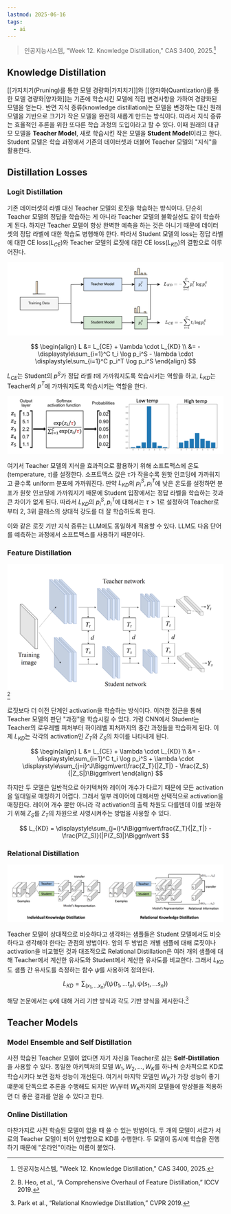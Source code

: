 ```yaml
---
lastmod: 2025-06-16
tags:
  - ai
---
```


> 인공지능시스템, "Week 12. Knowledge Distillation," CAS 3400, 2025.[^1]

## Knowledge Distillation

[[가지치기(Pruning)를 통한 모델 경량화|가지치기]]와 [[양자화(Quantization)를 통한 모델 경량화|양자화]]는 기존에 학습시킨 모델에 직접 변경사항을 가하여 경량화된 모델을 얻는다. 반면 지식 증류(knowledge distillation)는 모델을 변경하는 대신 원래 모델을 기반으로 크기가 작은 모델을 완전히 새롭게 만드는 방식이다. 따라서 지식 증류는 효율적인 추론을 위한 또다른 학습 과정의 도입이라고 할 수 있다. 이때 원래의 대규모 모델을 **Teacher Model**, 새로 학습시킨 작은 모델을 **Student Model**이라고 한다. Student 모델은 학습 과정에서 기존의 데이터셋과 더불어 Teacher 모델의 "지식"을 활용한다.

## Distillation Losses

### Logit Distillation

기존 데이터셋의 라벨 대신 Teacher 모델의 로짓을 학습하는 방식이다. 단순히 Teacher 모델의 정답을 학습하는 게 아니라 Teacher 모델의 불확실성도 같이 학습하게 된다. 하지만 Teacher 모델이 항상 완벽한 예측을 하는 것은 아니기 때문에 데이터셋의 정답 라벨에 대한 학습도 병행해야 한다. 따라서 Student 모델의 loss는 정답 라벨에 대한 CE loss($L_{CE}$)와 Teacher 모델의 로짓에 대한 CE loss($L_{KD}$)의 결합으로 이루어진다.

![](../../_static/cs/aisys-w12-fig1.png)

$$
\begin{align}
L &= L_{CE} + \lambda \cdot L_{KD} \\
&= -\displaystyle\sum_{i=1}^C t_i \log p_i^S - \lambda \cdot \displaystyle\sum_{i=1}^C p_i^T \log p_i^S
\end{align}
$$

$L_{CE}$는 Student의 $p^S$가 정답 라벨 $t$에 가까워지도록 학습시키는 역할을 하고, $L_{KD}$는 Teacher의 $p^T$에 가까워지도록 학습시키는 역할을 한다.

![Temperature settings in softmax function; default is 1](../../_static/cs/aisys-w12-fig2.png)

여기서 Teacher 모델의 지식을 효과적으로 활용하기 위해 소프트맥스에 온도(temperature, $\tau$)를 설정한다. 소프트맥스 값은 $\tau$가 작을수록 원핫 인코딩에 가까워지고 클수록 uniform 분포에 가까워진다. 만약 $L_{KD}$의 $p_i^S, p_i^T$에 낮은 온도를 설정하면 분포가 원핫 인코딩에 가까워지기 때문에 Student 입장에서는 정답 라벨을 학습하는 것과 큰 차이가 없게 된다. 따라서 $L_{KD}$의 $p_i^S, p_i^T$에 대해서는 $\tau \gt 1$로 설정하여 Teacher로부터 2, 3위 클래스의 상대적 강도를 더 잘 학습하도록 한다.

이와 같은 로짓 기반 지식 증류는 LLM에도 동일하게 적용할 수 있다. LLM도 다음 단어를 예측하는 과정에서 소프트맥스를 사용하기 때문이다.

### Feature Distillation

![Figure 2 from "A Comprehensive Overhaul of Feature Distillation"](../../_static/cs/aisys-w12-fig3.png)[^2]

로짓보다 더 이전 단계인 activation을 학습하는 방식이다. 이러한 접근을 통해 Teacher 모델의 판단 "과정"을 학습시킬 수 있다. 가령 CNN에서 Student는 Teacher의 로우레벨 피처부터 하이레벨 피처까지의 중간 과정들을 학습하게 된다. 이제 $L_{KD}$는 각각의 activation인 $Z_T$와 $Z_S$의 차이를 나타내게 된다. 

$$
\begin{align}
L &= L_{CE} + \lambda \cdot L_{KD} \\
&= -\displaystyle\sum_{i=1}^C t_i \log p_i^S + \lambda \cdot \displaystyle\sum_{j=i}^J\Biggm\vert\frac{Z_T}{|Z_T|} - \frac{Z_S}{|Z_S|}\Biggm\vert
\end{align}
$$

하지만 두 모델은 일반적으로 아키텍처와 레이어 개수가 다르기 때문에 모든 activation을 일대일로 매칭하기 어렵다. 그래서 일부 레이어에 대해서만 선택적으로 activation을 매칭한다. 레이어 개수 뿐만 아니라 각 activation의 출력 차원도 다를텐데 이를 보완하기 위해  $Z_S$를 $Z_T$의 차원으로 사영시켜주는 방법을 사용할 수 있다.

$$
L_{KD} = \displaystyle\sum_{j=i}^J\Biggm\vert\frac{Z_T}{|Z_T|} - \frac{P(Z_S)}{|P(Z_S)|}\Biggm\vert
$$

### Relational Distillation

![Figure 2 from "Relational Knowledge Distillation"](../../_static/cs/aisys-w12-fig4.png)

Teacher 모델이 상대적으로 비슷하다고 생각하는 샘플들은 Student 모델에서도 비슷하다고 생각해야 한다는 관점의 방법이다. 앞의 두 방법은 개별 샘플에 대해 로짓이나 activation을 비교했던 것과 대조적으로 Relational Distillation은 여러 개의 샘플에 대해 Teacher에서 계산한 유사도와 Student에서 계산한 유사도를 비교한다. 그래서 $L_{KD}$도 샘플 간 유사도를 측정하는 함수 $\psi$를 사용하여 정의한다.

$$
L_{KD} = \displaystyle\sum_{(x_1, ... x_n)}l(\psi(t_1, ... t_n), \psi(s_1, ... s_n))
$$

해당 논문에서는 $\psi$에 대해 거리 기반 방식과 각도 기반 방식을 제시한다.[^3]

## Teacher Models

### Model Ensemble and Self Distillation

사전 학습된 Teacher 모델이 없다면 자기 자신을 Teacher로 삼는 **Self-Distillation**을 사용할 수 있다. 동일한 아키텍처의 모델 $W_1, W_2, ..., W_K$를 하나씩 순차적으로 KD로 학습시키다 보면 점차 성능이 개선된다. 여기서 마지막 모델인 $W_K$가 가장 성능이 좋기 떄문에 단독으로 추론을 수행해도 되지만 $W_1$부터 $W_K$까지의 모델들에 앙상블을 적용하면 더 좋은 결과를 얻을 수 있다고 한다.

### Online Distillation

마찬가지로 사전 학습된 모델이 없을 때 쓸 수 있는 방법이다. 두 개의 모델이 서로가 서로의 Teacher 모델이 되어 양방향으로 KD를 수행한다. 두 모델이 동시에 학습을 진행하기 때문에 "온라인"이라는 이름이 붙었다. 



[^1]: 인공지능시스템, "Week 12. Knowledge Distillation," CAS 3400, 2025.
[^2]: B. Heo, et al., “A Comprehensive Overhaul of Feature Distillation,” ICCV 2019.
[^3]: Park et al., “Relational Knowledge Distillation,” CVPR 2019.